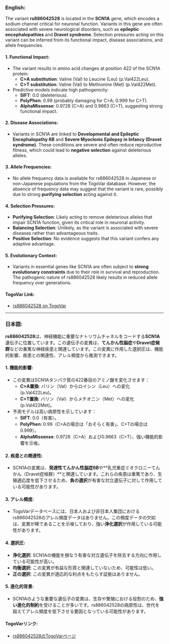 ### English:
The variant **rs886042528** is located in the **SCN1A** gene, which encodes a sodium channel critical for neuronal function. Variants in this gene are often associated with severe neurological disorders, such as **epileptic encephalopathies** and **Dravet syndrome**. Selection pressures acting on this variant can be inferred from its functional impact, disease associations, and allele frequencies.

#### 1. **Functional Impact**:
   - The variant results in amino acid changes at position 422 of the SCN1A protein:
     - **C>A substitution**: Valine (Val) to Leucine (Leu) (p.Val422Leu).
     - **C>T substitution**: Valine (Val) to Methionine (Met) (p.Val422Met).
   - Predictive models indicate high pathogenicity:
     - **SIFT**: 0.0 (deleterious).
     - **PolyPhen**: 0.99 (probably damaging for C>A; 0.999 for C>T).
     - **AlphaMissense**: 0.9728 (C>A) and 0.9663 (C>T), suggesting strong functional impact.

#### 2. **Disease Associations**:
   - Variants in SCN1A are linked to **Developmental and Epileptic Encephalopathy 6B** and **Severe Myoclonic Epilepsy in Infancy (Dravet syndrome)**. These conditions are severe and often reduce reproductive fitness, which could lead to **negative selection** against deleterious alleles.

#### 3. **Allele Frequencies**:
   - No allele frequency data is available for rs886042528 in Japanese or non-Japanese populations from the TogoVar database. However, the absence of frequency data may suggest that the variant is rare, possibly due to strong **purifying selection** acting against it.

#### 4. **Selection Pressures**:
   - **Purifying Selection**: Likely acting to remove deleterious alleles that impair SCN1A function, given its critical role in neuronal activity.
   - **Balancing Selection**: Unlikely, as the variant is associated with severe diseases rather than advantageous traits.
   - **Positive Selection**: No evidence suggests that this variant confers any adaptive advantage.

#### 5. **Evolutionary Context**:
   - Variants in essential genes like SCN1A are often subject to **strong evolutionary constraints** due to their role in survival and reproduction. The pathogenic nature of rs886042528 likely results in reduced allele frequency over generations.

#### TogoVar Link:
- [rs886042528 on TogoVar](https://togovar.org)

---

### 日本語:
**rs886042528**は、神経機能に重要なナトリウムチャネルをコードする**SCN1A**遺伝子に位置しています。この遺伝子の変異は、**てんかん性脳症**や**Dravet症候群**などの重篤な神経疾患と関連しています。この変異に作用した選択圧は、機能的影響、疾患との関連性、アレル頻度から推測できます。

#### 1. **機能的影響**:
   - この変異はSCN1Aタンパク質の422番目のアミノ酸を変化させます：
     - **C>A置換**: バリン（Val）からロイシン（Leu）への変化 (p.Val422Leu)。
     - **C>T置換**: バリン（Val）からメチオニン（Met）への変化 (p.Val422Met)。
   - 予測モデルは高い病原性を示しています：
     - **SIFT**: 0.0（有害）。
     - **PolyPhen**: 0.99（C>Aの場合は「おそらく有害」、C>Tの場合は0.999）。
     - **AlphaMissense**: 0.9728（C>A）および0.9663（C>T）、強い機能的影響を示唆。

#### 2. **疾患との関連性**:
   - SCN1Aの変異は、**発達性てんかん性脳症6B**や**乳児重症ミオクロニーてんかん（Dravet症候群）**と関連しています。これらの疾患は重篤であり、生殖適応度を低下させるため、**負の選択**が有害な対立遺伝子に対して作用している可能性があります。

#### 3. **アレル頻度**:
   - TogoVarデータベースには、日本人および非日本人集団におけるrs886042528のアレル頻度データはありません。この頻度データの欠如は、変異が稀であることを示唆しており、強い**浄化選択**が作用している可能性があります。

#### 4. **選択圧**:
   - **浄化選択**: SCN1Aの機能を損なう有害な対立遺伝子を除去する方向に作用している可能性が高い。
   - **均衡選択**: この変異が有益な形質と関連していないため、可能性は低い。
   - **正の選択**: この変異が適応的な利点をもたらす証拠はありません。

#### 5. **進化的背景**:
   - SCN1Aのような重要な遺伝子の変異は、生存や繁殖における役割のため、**強い進化的制約**を受けることが多いです。rs886042528の病原性は、世代を超えてアレル頻度を低下させる要因となっている可能性があります。

#### TogoVarリンク:
- [rs886042528のTogoVarページ](https://togovar.org)